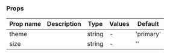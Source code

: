 ### Props

| Prop name | Description | Type   | Values | Default   |
| --------- | ----------- | ------ | ------ | --------- |
| theme     |             | string | -      | 'primary' |
| size      |             | string | -      | ''        |
